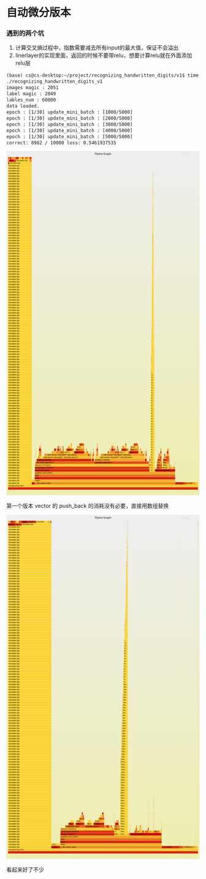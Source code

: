 # 自动微分版本

### 遇到的两个坑
1. 计算交叉熵过程中，指数需要减去所有input的最大值，保证不会溢出
2. linerlayer的实现里面，返回的时候不要带relu，想要计算relu就在外面添加relu层

```
(base) cs@cs-desktop:~/project/recognizing_handwritten_digits/v1$ time ./recognizing_handwritten_digits_v1
images magic : 2051
label magic : 2049
lables_num : 60000
data loaded.
epoch : [1/30] update_mini_batch : [1000/5000]
epoch : [1/30] update_mini_batch : [2000/5000]
epoch : [1/30] update_mini_batch : [3000/5000]
epoch : [1/30] update_mini_batch : [4000/5000]
epoch : [1/30] update_mini_batch : [5000/5000]
correct: 8982 / 10000 loss: 0.5461937535
```

![alt text](1.svg)

第一个版本 vector 的 push_back 的消耗没有必要，直接用数组替换

![alt text](2.svg)

看起来好了不少